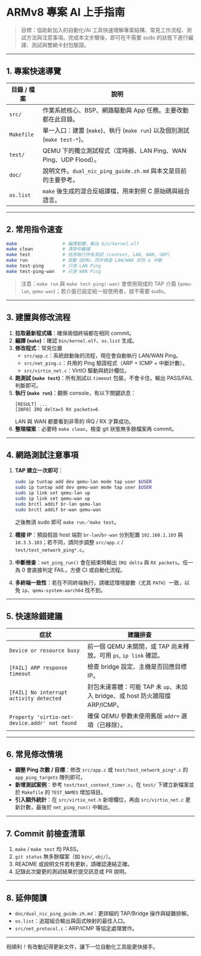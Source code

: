 # ARMv8 專案 AI 上手指南

> 目標：協助新加入的自動化/AI 工具快速理解專案結構、常見工作流程、測試方法與注意事項。完成本文步驟後，即可在不需要 sudo 的狀態下進行編譯、測試與雙網卡封包驗證。

---

## 1. 專案快速導覽

| 目錄 / 檔案 | 說明 |
|-------------|------|
| `src/` | 作業系統核心、BSP、網路驅動與 App 任務。主要改動都在此目錄。 |
| `Makefile` | 單一入口：建置 (`make`)、執行 (`make run`) 以及個別測試 (`make test-*`)。 |
| `test/` | QEMU 下的獨立測試程式（定時器、LAN Ping、WAN Ping、UDP Flood）。 |
| `doc/` | 說明文件。`dual_nic_ping_guide.zh.md` 與本文是目前的主要參考。 |
| `os.list` | `make` 後生成的混合反組譯檔，用來對照 C 原始碼與組合語言。 |

---

## 2. 常用指令速查

```bash
make                 # 編譯韌體，輸出 bin/kernel.elf
make clean           # 清除中繼檔
make test            # 依序執行所有測試 (context, LAN, WAN, UDP)
make run             # 啟動 QEMU，同步檢查 LAN/WAN 封包 & 中斷
make test-ping       # 只測 LAN Ping
make test-ping-wan   # 只測 WAN Ping
```

> 注意：`make run` 與 `make test-ping(-wan)` 會使用現成的 TAP 介面 (`qemu-lan`, `qemu-wan`)；若介面已設定給一般使用者，就不需要 sudo。

---

## 3. 建置與修改流程

1. **拉取最新程式碼**：確保兩個終端都在相同 commit。
2. **編譯 (`make`)**：確認 `bin/kernel.elf`、`os.list` 生成。
3. **修改程式**：常見位置
   - `src/app.c`：系統啟動後的流程，現在會自動執行 LAN/WAN Ping。
   - `src/net_ping.c`：共用的 Ping 驗證程式（ARP + ICMP + 中斷計數）。
   - `src/virtio_net.c`：VirtIO 驅動與統計欄位。
4. **跑測試 (`make test`)**：所有測試以 `timeout` 包裝，不會卡住。輸出 PASS/FAIL 判斷即可。
5. **執行 (`make run`)**：觀察 console，有以下關鍵訊息：
   ```
   [RESULT] ...
   [INFO] IRQ delta=5 RX packets=6
   ```
   LAN 與 WAN 都要看到非零的 IRQ / RX 才算成功。
6. **整理檔案**：必要時 `make clean`，檢查 git 狀態無多餘檔案再 commit。

---

## 4. 網路測試注意事項

1. **TAP 建立一次即可**：
   ```bash
   sudo ip tuntap add dev qemu-lan mode tap user $USER
   sudo ip tuntap add dev qemu-wan mode tap user $USER
   sudo ip link set qemu-lan up
   sudo ip link set qemu-wan up
   sudo brctl addif br-lan qemu-lan
   sudo brctl addif br-wan qemu-wan
   ```
   之後無須 sudo 即可 `make run`／`make test`。

2. **橋接 IP**：預設假設 host 端對 `br-lan`/`br-wan` 分別配置 `192.168.1.103` 與 `10.3.5.103`；若不同，請同步調整 `src/app.c` / `test/test_network_ping*.c`。

3. **中斷檢查**：`net_ping_run()` 會在結束時輸出 `IRQ delta` 與 `RX packets`。任一為 0 會直接判定 FAIL，方便 CI 或自動化流程。

4. **多終端一致性**：若在不同終端執行，請確認環境變數（尤其 `PATH`）一致，以免 `ip`、`qemu-system-aarch64` 找不到。

---

## 5. 快速除錯建議

| 症狀 | 建議排查 |
|------|-----------|
| `Device or resource busy` | 前一個 QEMU 未關閉，或 TAP 尚未釋放。可用 `ps`, `ip link` 確認。 |
| `[FAIL] ARP response timeout` | 檢查 bridge 設定、主機是否回應目標 IP。 |
| `[FAIL] No interrupt activity detected` | 封包未達客體：可能 TAP 未 `up`、未加入 bridge、或 host 防火牆阻擋 ARP/ICMP。 |
| `Property 'virtio-net-device.addr' not found` | 確保 QEMU 參數未使用舊版 `addr=` 選項（已移除）。 |

---

## 6. 常見修改情境

- **調整 Ping 次數 / 目標**：修改 `src/app.c` 或 `test/test_network_ping*.c` 的 `app_ping_targets` 陣列即可。
- **新增測試案例**：參考 `test/test_context_timer.c`，在 `test/` 下建立新檔案並於 `Makefile` 的 `TEST_NAMES` 增加項目。
- **引入額外統計**：在 `src/virtio_net.h` 新增欄位，再由 `src/virtio_net.c` 更新計數，最後於 `net_ping_run()` 中輸出。

---

## 7. Commit 前檢查清單

1. `make` / `make test` 均 PASS。
2. `git status` 無多餘檔案（如 `bin/`, `obj/`）。
3. README 或說明文件若有更新，請確認連結正確。
4. 記錄此次變更的測試結果於提交訊息或 PR 說明。

---

## 8. 延伸閱讀

- `doc/dual_nic_ping_guide.zh.md`：更詳細的 TAP/Bridge 操作與疑難排解。
- `os.list`：追蹤組合輸出與函式映射的最佳入口。
- `src/net_protocol.c`：ARP/ICMP 等協定處理實作。

---

祝順利！有改動記得更新文件，讓下一位自動化工具能更快接手。
